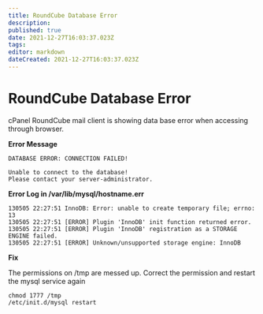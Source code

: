 ```yaml
---
title: RoundCube Database Error
description: 
published: true
date: 2021-12-27T16:03:37.023Z
tags: 
editor: markdown
dateCreated: 2021-12-27T16:03:37.023Z
---
```


# RoundCube Database Error


cPanel RoundCube mail client is showing data base error when accessing through browser.

**Error Message**

```
DATABASE ERROR: CONNECTION FAILED!

Unable to connect to the database!
Please contact your server-administrator.
```

**Error Log in  /var/lib/mysql/hostname.err**

```
130505 22:27:51 InnoDB: Error: unable to create temporary file; errno: 13
130505 22:27:51 [ERROR] Plugin 'InnoDB' init function returned error.
130505 22:27:51 [ERROR] Plugin 'InnoDB' registration as a STORAGE ENGINE failed.
130505 22:27:51 [ERROR] Unknown/unsupported storage engine: InnoDB
```

**Fix**

The permissions on /tmp are messed up. Correct the permission and restart the mysql service again

```
chmod 1777 /tmp
/etc/init.d/mysql restart
```

